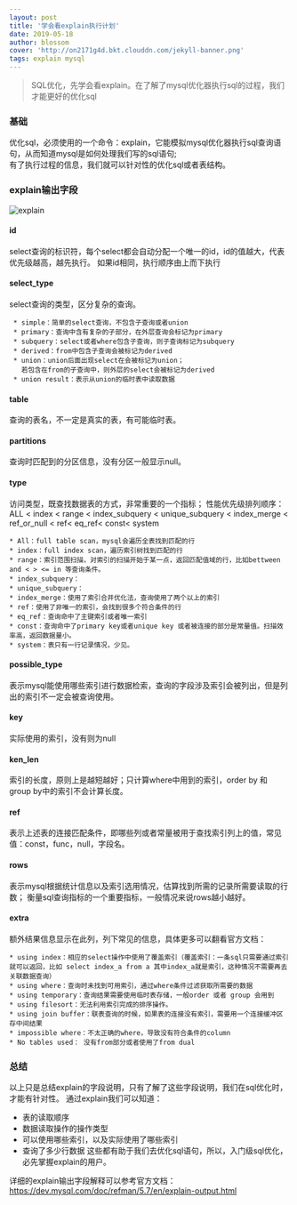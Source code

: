 ```yaml
---
layout: post
title: '学会看explain执行计划'
date: 2019-05-18
author: blossom
cover: 'http://on2171g4d.bkt.clouddn.com/jekyll-banner.png'
tags: explain mysql
---
```


> SQL优化，先学会看explain。在了解了mysql优化器执行sql的过程，我们才能更好的优化sql

### 基础
优化sql，必须使用的一个命令：explain，它能模拟mysql优化器执行sql查询语句，从而知道mysql是如何处理我们写的sql语句;
<br>有了执行过程的信息，我们就可以针对性的优化sql或者表结构。

### explain输出字段
![explain](https://blossom102er.github.io/assets/img/explain2.png)
#### id
select查询的标识符，每个select都会自动分配一个唯一的id，id的值越大，代表优先级越高，越先执行。
如果id相同，执行顺序由上而下执行
#### select_type
select查询的类型，区分复杂的查询。

     * simple：简单的select查询，不包含子查询或者union
     * primary：查询中含有复杂的子部分，在外层查询会标记为primary
     * subquery：select或者where包含子查询，则子查询标记为subquery
     * derived：from中包含子查询会被标记为derived
     * union：union后面出现select在会被标记为union；
       若包含在from的子查询中，则外层的select会被标记为derived
     * union result：表示从union的临时表中读取数据
     
#### table
查询的表名，不一定是真实的表，有可能临时表。
#### partitions
查询时匹配到的分区信息，没有分区一般显示null。
#### type
访问类型，既查找数据表的方式，非常重要的一个指标；
性能优先级排列顺序： ALL < index < range < index_subquery < unique_subquery < index_merge < ref_or_null < ref< eq_ref< const< system

    * All：full table scan，mysql会遍历全表找到匹配的行
    * index：full index scan，遍历索引树找到匹配的行
    * range：索引范围扫描，对索引的扫描开始于某一点，返回匹配值域的行，比如bettween and < > <= in 等查询条件。
    * index_subquery：
    * unique_subquery：
    * index_merge：使用了索引合并优化法，查询使用了两个以上的索引
    * ref：使用了非唯一的索引，会找到很多个符合条件的行
    * eq_ref：查询命中了主键索引或者唯一索引
    * const：查询命中了primary key或者unique key 或者被连接的部分是常量值。扫描效率高，返回数据量小。
    * system：表只有一行记录情况，少见。    
    
#### possible_type
表示mysql能使用哪些索引进行数据检索，查询的字段涉及索引会被列出，但是列出的索引不一定会被查询使用。
#### key
实际使用的索引，没有则为null
#### ken_len
索引的长度，原则上是越短越好；只计算where中用到的索引，order by 和 group by中的索引不会计算长度。
#### ref
表示上述表的连接匹配条件，即哪些列或者常量被用于查找索引列上的值，常见值：const，func，null，字段名。
#### rows
表示mysql根据统计信息以及索引选用情况，估算找到所需的记录所需要读取的行数；
衡量sql查询指标的一个重要指标，一般情况来说rows越小越好。
#### extra
额外结果信息显示在此列，列下常见的信息，具体更多可以翻看官方文档：

    * using index：相应的select操作中使用了覆盖索引（覆盖索引：一条sql只需要通过索引就可以返回，比如 select index_a from a 其中index_a就是索引，这种情况不需要再去关联数据查询）
    * using where：查询时未找到可用索引，通过where条件过滤获取所需要的数据
    * using temporary：查询结果需要使用临时表存储，一般order 或者 group 会用到
    * using filesort：无法利用索引完成的排序操作。
    * using join buffer：联表查询的时候，如果表的连接没有索引，需要用一个连接缓冲区存中间结果
    * impossible where：不太正确的where，导致没有符合条件的column
    * No tables used： 没有from部分或者使用了from dual

### 总结
以上只是总结explain的字段说明，只有了解了这些字段说明，我们在sql优化时，才能有针对性。
通过explain我们可以知道：
* 表的读取顺序
* 数据读取操作的操作类型
* 可以使用哪些索引，以及实际使用了哪些索引
* 查询了多少行数据
这些都有助于我们去优化sql语句，所以，入门级sql优化，必先掌握explain的用户。

详细的explain输出字段解释可以参考官方文档：https://dev.mysql.com/doc/refman/5.7/en/explain-output.html
